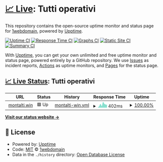 # [📈 Live](https://up.montalti.win): <!--live status--> **Tutti operativi**

This repository contains the open-source uptime monitor and status page for [1webdomain](https://up.montalti.win), powered by [Upptime](https://github.com/upptime/upptime).

[![Uptime CI](https://github.com/1webdomain/up-montalti-win/workflows/Uptime%20CI/badge.svg)](https://github.com/1webdomain/up-montalti-win/actions?query=workflow%3A%22Uptime+CI%22)
[![Response Time CI](https://github.com/1webdomain/up-montalti-win/workflows/Response%20Time%20CI/badge.svg)](https://github.com/1webdomain/up-montalti-win/actions?query=workflow%3A%22Response+Time+CI%22)
[![Graphs CI](https://github.com/1webdomain/up-montalti-win/workflows/Graphs%20CI/badge.svg)](https://github.com/1webdomain/up-montalti-win/actions?query=workflow%3A%22Graphs+CI%22)
[![Static Site CI](https://github.com/1webdomain/up-montalti-win/workflows/Static%20Site%20CI/badge.svg)](https://github.com/1webdomain/up-montalti-win/actions?query=workflow%3A%22Static+Site+CI%22)
[![Summary CI](https://github.com/1webdomain/up-montalti-win/workflows/Summary%20CI/badge.svg)](https://github.com/1webdomain/up-montalti-win/actions?query=workflow%3A%22Summary+CI%22)

With [Upptime](https://upptime.js.org), you can get your own unlimited and free uptime monitor and status page, powered entirely by a GitHub repository. We use [Issues](https://github.com/1webdomain/up-montalti-win/issues) as incident reports, [Actions](https://github.com/1webdomain/up-montalti-win/actions) as uptime monitors, and [Pages](https://up.montalti.win) for the status page.

## [📈 Live Status](https://demo.upptime.js.org): <!--live status--> **Tutti operativi**

<!--start: status pages-->
<!-- This summary is generated by Upptime (https://github.com/upptime/upptime) -->
<!-- Do not edit this manually, your changes will be overwritten -->
<!-- prettier-ignore -->
| URL | Status | History | Response Time | Uptime |
| --- | ------ | ------- | ------------- | ------ |
| <img alt="" src="https://www.google.com/favicon.ico" height="13"> [montalti.win](https://www.montalti.win) | 🟩 Up | [montalti-win.yml](https://github.com/1webdomain/up-montalti-win/commits/HEAD/history/montalti-win.yml) | <details><summary><img alt="Response time graph" src="./graphs/montalti-win/response-time-week.png" height="20"> 402ms</summary><br><a href="https://up.montalti.win/history/montalti-win"><img alt="Response time 535" src="https://img.shields.io/endpoint?url=https%3A%2F%2Fraw.githubusercontent.com%2F1webdomain%2Fup-montalti-win%2FHEAD%2Fapi%2Fmontalti-win%2Fresponse-time.json"></a><br><a href="https://up.montalti.win/history/montalti-win"><img alt="24-hour response time 357" src="https://img.shields.io/endpoint?url=https%3A%2F%2Fraw.githubusercontent.com%2F1webdomain%2Fup-montalti-win%2FHEAD%2Fapi%2Fmontalti-win%2Fresponse-time-day.json"></a><br><a href="https://up.montalti.win/history/montalti-win"><img alt="7-day response time 402" src="https://img.shields.io/endpoint?url=https%3A%2F%2Fraw.githubusercontent.com%2F1webdomain%2Fup-montalti-win%2FHEAD%2Fapi%2Fmontalti-win%2Fresponse-time-week.json"></a><br><a href="https://up.montalti.win/history/montalti-win"><img alt="30-day response time 535" src="https://img.shields.io/endpoint?url=https%3A%2F%2Fraw.githubusercontent.com%2F1webdomain%2Fup-montalti-win%2FHEAD%2Fapi%2Fmontalti-win%2Fresponse-time-month.json"></a><br><a href="https://up.montalti.win/history/montalti-win"><img alt="1-year response time 535" src="https://img.shields.io/endpoint?url=https%3A%2F%2Fraw.githubusercontent.com%2F1webdomain%2Fup-montalti-win%2FHEAD%2Fapi%2Fmontalti-win%2Fresponse-time-year.json"></a></details> | <details><summary><a href="https://up.montalti.win/history/montalti-win">100.00%</a></summary><a href="https://up.montalti.win/history/montalti-win"><img alt="All-time uptime 100.00%" src="https://img.shields.io/endpoint?url=https%3A%2F%2Fraw.githubusercontent.com%2F1webdomain%2Fup-montalti-win%2FHEAD%2Fapi%2Fmontalti-win%2Fuptime.json"></a><br><a href="https://up.montalti.win/history/montalti-win"><img alt="24-hour uptime 100.00%" src="https://img.shields.io/endpoint?url=https%3A%2F%2Fraw.githubusercontent.com%2F1webdomain%2Fup-montalti-win%2FHEAD%2Fapi%2Fmontalti-win%2Fuptime-day.json"></a><br><a href="https://up.montalti.win/history/montalti-win"><img alt="7-day uptime 100.00%" src="https://img.shields.io/endpoint?url=https%3A%2F%2Fraw.githubusercontent.com%2F1webdomain%2Fup-montalti-win%2FHEAD%2Fapi%2Fmontalti-win%2Fuptime-week.json"></a><br><a href="https://up.montalti.win/history/montalti-win"><img alt="30-day uptime 100.00%" src="https://img.shields.io/endpoint?url=https%3A%2F%2Fraw.githubusercontent.com%2F1webdomain%2Fup-montalti-win%2FHEAD%2Fapi%2Fmontalti-win%2Fuptime-month.json"></a><br><a href="https://up.montalti.win/history/montalti-win"><img alt="1-year uptime 100.00%" src="https://img.shields.io/endpoint?url=https%3A%2F%2Fraw.githubusercontent.com%2F1webdomain%2Fup-montalti-win%2FHEAD%2Fapi%2Fmontalti-win%2Fuptime-year.json"></a></details>

<!--end: status pages-->

[**Visit our status website →**](https://up.montalti.win)

## 📄 License

- Powered by: [Upptime](https://github.com/upptime/upptime)
- Code: [MIT](./LICENSE) © [1webdomain](https://up.montalti.win)
- Data in the `./history` directory: [Open Database License](https://opendatacommons.org/licenses/odbl/1-0/)
